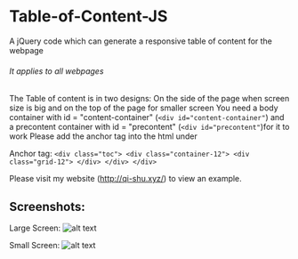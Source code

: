 # Table-of-Content-JS
A jQuery code which can generate a responsive table of content for the webpage
###### It applies to all webpages
The Table of content is in two designs: On the side of the page when screen size is big and on the top of the page for smaller screen
You need a body container with id = "content-container" (```<div id="content-container"```) and a precontent container with id = "precontent" (```<div id="precontent"```)for it to work
Please add the anchor tag into the html under <div id="precontent"></div>
Anchor tag: ```<div class="toc"> <div class="container-12"> <div class="grid-12"> </div> </div> </div>```

Please visit my website (http://qi-shu.xyz/) to view an example.

## Screenshots:

Large Screen:
![alt text](http://i68.tinypic.com/2wh2ntt.png)

Small Screen:
![alt text](http://i67.tinypic.com/2vtozuc.png)
